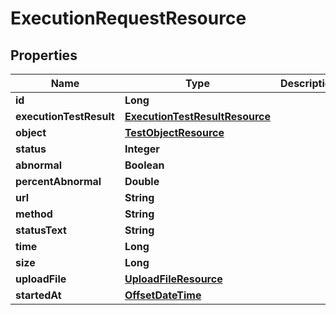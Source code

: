 # ExecutionRequestResource

## Properties
Name | Type | Description | Notes
------------ | ------------- | ------------- | -------------
**id** | **Long** |  |  [optional]
**executionTestResult** | [**ExecutionTestResultResource**](ExecutionTestResultResource.md) |  |  [optional]
**object** | [**TestObjectResource**](TestObjectResource.md) |  |  [optional]
**status** | **Integer** |  |  [optional]
**abnormal** | **Boolean** |  |  [optional]
**percentAbnormal** | **Double** |  |  [optional]
**url** | **String** |  |  [optional]
**method** | **String** |  |  [optional]
**statusText** | **String** |  |  [optional]
**time** | **Long** |  |  [optional]
**size** | **Long** |  |  [optional]
**uploadFile** | [**UploadFileResource**](UploadFileResource.md) |  |  [optional]
**startedAt** | [**OffsetDateTime**](OffsetDateTime.md) |  |  [optional]
